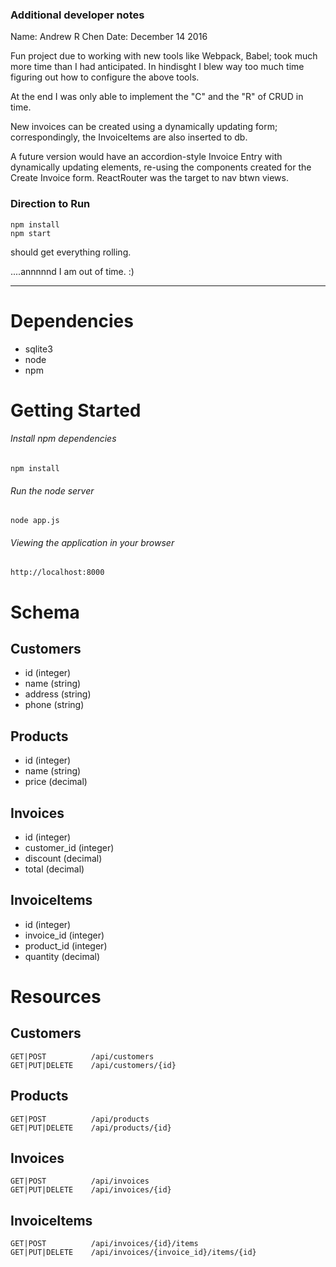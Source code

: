 ### Additional developer notes
Name: Andrew R Chen
Date: December 14 2016

Fun project due to working with new tools like Webpack, Babel; took much more time than I had anticipated.
In hindisght I blew way too much time figuring out how to configure the above tools.

At the end I was only able to implement the "C" and the "R" of CRUD in time.

New invoices can be created using a dynamically updating form; correspondingly, the InvoiceItems are also inserted to db.

A future version would have an accordion-style Invoice Entry with dynamically updating elements, re-using the components created for the Create Invoice form. ReactRouter was the target to nav btwn views.


### Direction to Run

```
npm install
npm start
```

should get everything rolling.

....annnnnd I am out of time. :)


------------------------------------------

# Dependencies

- sqlite3
- node
- npm

# Getting Started

###### Install npm dependencies
`npm install`

###### Run the node server
`node app.js`

###### Viewing the application in your browser
`http://localhost:8000`

# Schema

## Customers

- id (integer)
- name (string)
- address (string)
- phone (string)


## Products

- id (integer)
- name (string)
- price (decimal)

## Invoices

- id (integer)
- customer_id (integer)
- discount (decimal)
- total (decimal)

## InvoiceItems

- id (integer)
- invoice_id (integer)
- product_id (integer)
- quantity (decimal)


# Resources

## Customers
```
GET|POST          /api/customers
GET|PUT|DELETE    /api/customers/{id}
```

## Products
```
GET|POST          /api/products
GET|PUT|DELETE    /api/products/{id}
```
## Invoices
```
GET|POST          /api/invoices
GET|PUT|DELETE    /api/invoices/{id}
```

## InvoiceItems
```
GET|POST          /api/invoices/{id}/items
GET|PUT|DELETE    /api/invoices/{invoice_id}/items/{id}
```


